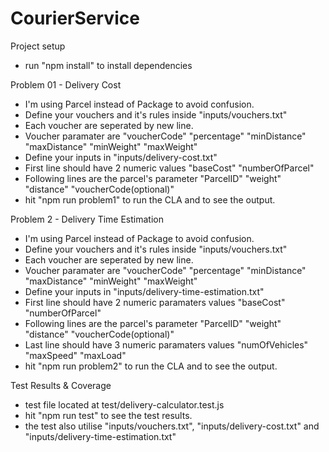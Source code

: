 # CourierService

Project setup
- run "npm install" to install dependencies

Problem 01 - Delivery Cost
- I'm using Parcel instead of Package to avoid confusion.
- Define your vouchers and it's rules inside "inputs/vouchers.txt"
- Each voucher are seperated by new line.
- Voucher paramater are "voucherCode" "percentage" "minDistance" "maxDistance" "minWeight" "maxWeight"
- Define your inputs in "inputs/delivery-cost.txt"
- First line should have 2 numeric values "baseCost" "numberOfParcel"
- Following lines are the parcel's parameter "ParcelID" "weight" "distance" "voucherCode(optional)"
- hit "npm run problem1" to run the CLA and to see the output.


Problem 2 - Delivery Time Estimation
- I'm using Parcel instead of Package to avoid confusion.
- Define your vouchers and it's rules inside "inputs/vouchers.txt"
- Each voucher are seperated by new line.
- Voucher paramater are "voucherCode" "percentage" "minDistance" "maxDistance" "minWeight" "maxWeight"
- Define your inputs in "inputs/delivery-time-estimation.txt"
- First line should have 2 numeric paramaters values "baseCost" "numberOfParcel"
- Following lines are the parcel's parameter "ParcelID" "weight" "distance" "voucherCode(optional)"
- Last line should have 3 numeric paramaters values "numOfVehicles" "maxSpeed" "maxLoad"
- hit "npm run problem2" to run the CLA and to see the output.


Test Results & Coverage
- test file located at test/delivery-calculator.test.js
- hit "npm run test" to see the test results.
- the test also utilise "inputs/vouchers.txt", "inputs/delivery-cost.txt" and "inputs/delivery-time-estimation.txt"